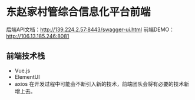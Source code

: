 # 东赵家村管综合信息化平台前端
后端API文档：http://139.224.2.57:8443/swagger-ui.html
前端DEMO：http://106.13.185.246:8081
## 前端技术栈
* Vue.js
* ElementUI
* axios
在开发过程中可能会不断引入新的技术，前端团队会将有必要的技术新增上去。
